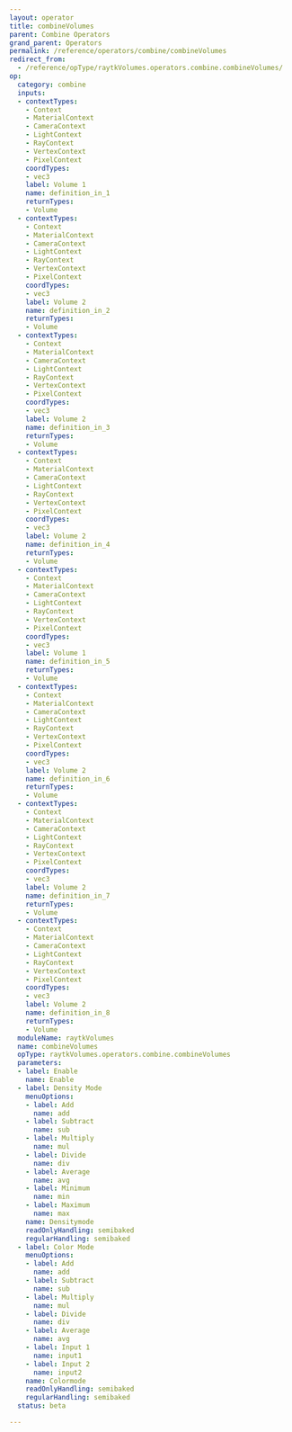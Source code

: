 ```yaml
---
layout: operator
title: combineVolumes
parent: Combine Operators
grand_parent: Operators
permalink: /reference/operators/combine/combineVolumes
redirect_from:
  - /reference/opType/raytkVolumes.operators.combine.combineVolumes/
op:
  category: combine
  inputs:
  - contextTypes:
    - Context
    - MaterialContext
    - CameraContext
    - LightContext
    - RayContext
    - VertexContext
    - PixelContext
    coordTypes:
    - vec3
    label: Volume 1
    name: definition_in_1
    returnTypes:
    - Volume
  - contextTypes:
    - Context
    - MaterialContext
    - CameraContext
    - LightContext
    - RayContext
    - VertexContext
    - PixelContext
    coordTypes:
    - vec3
    label: Volume 2
    name: definition_in_2
    returnTypes:
    - Volume
  - contextTypes:
    - Context
    - MaterialContext
    - CameraContext
    - LightContext
    - RayContext
    - VertexContext
    - PixelContext
    coordTypes:
    - vec3
    label: Volume 2
    name: definition_in_3
    returnTypes:
    - Volume
  - contextTypes:
    - Context
    - MaterialContext
    - CameraContext
    - LightContext
    - RayContext
    - VertexContext
    - PixelContext
    coordTypes:
    - vec3
    label: Volume 2
    name: definition_in_4
    returnTypes:
    - Volume
  - contextTypes:
    - Context
    - MaterialContext
    - CameraContext
    - LightContext
    - RayContext
    - VertexContext
    - PixelContext
    coordTypes:
    - vec3
    label: Volume 1
    name: definition_in_5
    returnTypes:
    - Volume
  - contextTypes:
    - Context
    - MaterialContext
    - CameraContext
    - LightContext
    - RayContext
    - VertexContext
    - PixelContext
    coordTypes:
    - vec3
    label: Volume 2
    name: definition_in_6
    returnTypes:
    - Volume
  - contextTypes:
    - Context
    - MaterialContext
    - CameraContext
    - LightContext
    - RayContext
    - VertexContext
    - PixelContext
    coordTypes:
    - vec3
    label: Volume 2
    name: definition_in_7
    returnTypes:
    - Volume
  - contextTypes:
    - Context
    - MaterialContext
    - CameraContext
    - LightContext
    - RayContext
    - VertexContext
    - PixelContext
    coordTypes:
    - vec3
    label: Volume 2
    name: definition_in_8
    returnTypes:
    - Volume
  moduleName: raytkVolumes
  name: combineVolumes
  opType: raytkVolumes.operators.combine.combineVolumes
  parameters:
  - label: Enable
    name: Enable
  - label: Density Mode
    menuOptions:
    - label: Add
      name: add
    - label: Subtract
      name: sub
    - label: Multiply
      name: mul
    - label: Divide
      name: div
    - label: Average
      name: avg
    - label: Minimum
      name: min
    - label: Maximum
      name: max
    name: Densitymode
    readOnlyHandling: semibaked
    regularHandling: semibaked
  - label: Color Mode
    menuOptions:
    - label: Add
      name: add
    - label: Subtract
      name: sub
    - label: Multiply
      name: mul
    - label: Divide
      name: div
    - label: Average
      name: avg
    - label: Input 1
      name: input1
    - label: Input 2
      name: input2
    name: Colormode
    readOnlyHandling: semibaked
    regularHandling: semibaked
  status: beta

---
```

